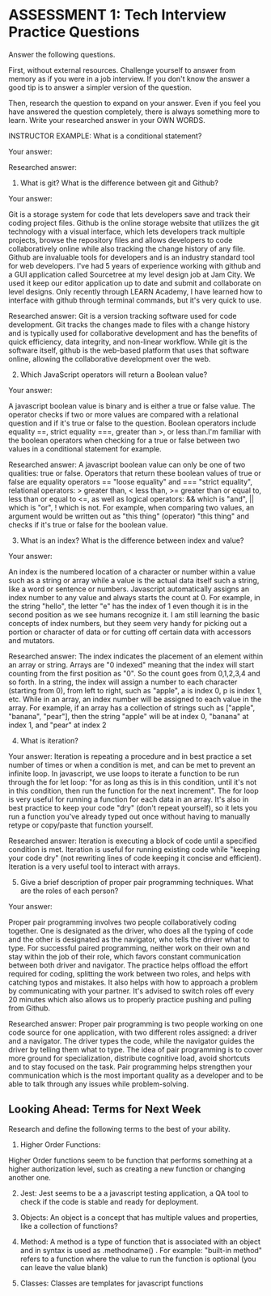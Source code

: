 # ASSESSMENT 1: Tech Interview Practice Questions
Answer the following questions.

First, without external resources. Challenge yourself to answer from memory as if you were in a job interview. If you don't know the answer a good tip is to answer a simpler version of the question.

Then, research the question to expand on your answer. Even if you feel you have answered the question completely, there is always something more to learn. Write your researched answer in your OWN WORDS.

INSTRUCTOR EXAMPLE: What is a conditional statement?

  Your answer:

  Researched answer:


1. What is git? What is the difference between git and Github?

  Your answer:

  Git is a storage system for code that lets developers save and track their coding project files. Github is the online storage website that utilizes the git technology with a visual interface, which lets developers track multiple projects, browse the repository files and allows developers to code collaboratively online while also tracking the change history of any file.  Github are invaluable tools for developers and is an industry standard tool for web developers. I've had 5 years of experience working with github and a GUI application called Sourcetree at my level design job at Jam City. We used it keep our editor application up to date and submit and collaborate on level designs. Only recently through LEARN Academy, I have learned how to interface with github through terminal commands, but it's very quick to use.

  Researched answer:
  Git is a version tracking software used for code development. Git tracks the changes made to files with a change history and is typically used for collaborative development and has the benefits of quick efficiency, data integrity, and non-linear workflow. While git is the software itself, github is the web-based platform that uses that software online, allowing the collaborative development over the web.



2. Which JavaScript operators will return a Boolean value?

  Your answer:

  A javascript boolean value is binary and is either a true or false value. The operator checks if two or more values are compared with a relational question and if it's true or false to the question. Boolean operators include equality ==, strict equality ===, greater than >, or less than.I'm familiar with the boolean operators when checking for a true or false between two values in a conditional statement for example.

  Researched answer:
  A javascript boolean value can only be one of two qualities: true or false. Operators that return these boolean values of true or false are equality operators == "loose equality" and === "strict equality", relational operators: > greater than, < less than, >= greater than or equal to, less than or equal to <=, as well as logical operators: && which is "and", || which is "or", ! which is not. For example, when comparing two values, an argument would be written out as "this thing" (operator) "this thing" and checks if it's true or false for the boolean value.


3. What is an index? What is the difference between index and value?

  Your answer:

  An index is the numbered location of a character or number within a value such as a string or array while a value is the actual data itself such a string, like a word or sentence or numbers. Javascript automatically assigns an index number to any value and always starts the count at 0. For example, in the string "hello", the letter "e" has the index of 1 even though it is in the second position as we see humans recognize it. I am still learning the basic concepts of index numbers, but they seem very handy for picking out a portion or character of data or for cutting off certain data with accessors and mutators.

  Researched answer:
  The index indicates the placement of an element within an array or string. Arrays are "0 indexed" meaning that the index will start counting from the first position as "0". So the count goes from 0,1,2,3,4 and so forth. In a string, the index will assign a number to each character (starting from 0), from left to right, such as "apple", a is index 0, p is index 1, etc. While in an array, an index number will be assigned to each value in the array. For example, if an array has a collection of strings such as ["apple", "banana", "pear"], then the string "apple" will be at index 0, "banana" at index 1, and "pear" at index 2



4. What is iteration?

  Your answer:
  Iteration is repeating a procedure and in best practice a set number of times or when a condition is met, and can be met to prevent an infinite loop. In javascript, we use loops to iterate a function to be run through the for let loop: "for as long as this is in this condition, until it's not in this condition, then run the function for the next increment". The for loop is very useful for running a function for each data in an array. It's also in best practice to keep your code "dry"
(don't repeat yourself), so it lets you run a function you've already typed out once without having to manually retype or copy/paste that function yourself.

  Researched answer:
  Iteration is executing a block of code until a specified condition is met.  Iteration is useful for running existing code while "keeping your code dry" (not rewriting lines of code keeping it concise and efficient). Iteration is a very useful tool to interact with arrays.


5. Give a brief description of proper pair programming techniques. What are the roles of each person?

  Your answer:

  Proper pair programming involves two people collaboratively coding together. One is designated as the driver, who does all the typing of code and the other is designated as the navigator, who tells the driver what to type. For successful paired programming, neither work on their own and stay within the job of their role, which favors constant communication between both driver and navigator. The practice helps offload the effort required for coding, splitting the work between two roles, and helps with catching typos and mistakes. It also helps with how to approach a problem by communicating with your partner. It's advised to switch roles off every 20 minutes which also allows us to properly practice pushing and pulling from Github.

  Researched answer:
  Proper pair programming is two people working on one code source for one application, with two different roles assigned: a driver and a navigator. The driver types the code, while the navigator guides the driver by telling them what to type. The idea of pair programming is to cover more ground for specialization, distribute cognitive load, avoid shortcuts and to stay focused on the task. Pair programming helps strengthen your communication which is the most important quality as a developer and to be able to talk through any issues while problem-solving.



## Looking Ahead: Terms for Next Week

Research and define the following terms to the best of your ability.

1. Higher Order Functions:

Higher Order functions seem to be function that performs something at a higher authorization level, such as creating a new function or changing another one.

2. Jest:
Jest seems to be a a javascript testing application, a QA tool to check if the code is stable and ready for deployment.

3. Objects:
An object is a concept that has multiple values and properties, like a collection of functions?

4. Method:
A method is a type of function that is associated with an object and in syntax is used as <functionname>.methodname() . For example: "built-in method" refers to a function where the value to run the function is optional (you can leave the value blank)

5. Classes:
Classes are templates for javascript functions
